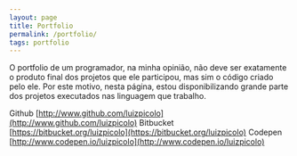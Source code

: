 ```yaml
---
layout: page
title: Portfolio
permalink: /portfolio/
tags: portfolio
---
```


O portfolio de um programador, na minha opinião, não deve ser exatamente o produto final dos projetos que ele participou, mas sim o código criado pelo ele. Por este motivo, nesta página, estou disponibilizando grande parte dos projetos executados nas linguagem que trabalho.

Github [http://www.github.com/luizpicolo](http://www.github.com/luizpicolo)
Bitbucket [https://bitbucket.org/luizpicolo](https://bitbucket.org/luizpicolo)
Codepen [http://www.codepen.io/luizpicolo](http://www.codepen.io/luizpicolo)
